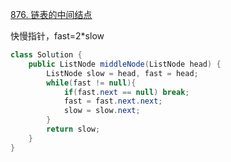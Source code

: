 [876. 链表的中间结点](https://leetcode.cn/problems/middle-of-the-linked-list/)

快慢指针，fast=2*slow

```java
class Solution {
    public ListNode middleNode(ListNode head) {
        ListNode slow = head, fast = head;
        while(fast != null){
            if(fast.next == null) break;
            fast = fast.next.next;
            slow = slow.next;
        }
        return slow;
    }
}
```
